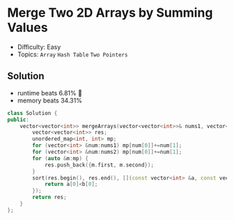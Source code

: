 # Merge Two 2D Arrays by Summing Values
- Difficulty: Easy
- Topics: `Array` `Hash Table` `Two Pointers`

<!-- ## Data Structure
``` cpp
``` -->

## Solution
- runtime beats 6.81% 🤪
- memory beats 34.31%
``` cpp
class Solution {
public:
    vector<vector<int>> mergeArrays(vector<vector<int>>& nums1, vector<vector<int>>& nums2) {
        vector<vector<int>> res;
        unordered_map<int, int> mp;
        for (vector<int> &num:nums1) mp[num[0]]+=num[1];
        for (vector<int> &num:nums2) mp[num[0]]+=num[1];
        for (auto &m:mp) {
            res.push_back({m.first, m.second});
        }
        sort(res.begin(), res.end(), [](const vector<int> &a, const vector<int> &b){
            return a[0]<b[0];
        });
        return res;
    }
};
```
<!-- - runtime beats 
- memory beats 
```rust
``` -->

<!-- ## Improving
### source code
- runtime beats 
- memory beats 
``` cpp
``` -->
<!-- - runtime beats 
- memory beats 
```rust
``` -->